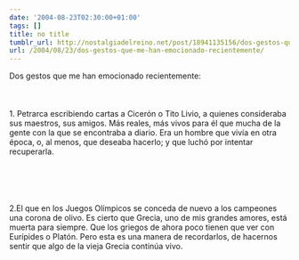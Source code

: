 ```yaml
---
date: '2004-08-23T02:30:00+01:00'
tags: []
title: no title
tumblr_url: http://nostalgiadelreino.net/post/18941135156/dos-gestos-que-me-han-emocionado-recientemente
url: /2004/08/23/dos-gestos-que-me-han-emocionado-recientemente/
---
```


<p>Dos gestos que me han emocionado recientemente:<br/><br/><br/><br/>1. Petrarca escribiendo cartas a Cicerón o Tito Livio, a quienes consideraba sus maestros, sus amigos. Más reales, más vivos para él que mucha de la gente con la que se encontraba a diario. Era un hombre que vivía en otra época, o, al menos, que deseaba hacerlo; y que luchó por intentar recuperarla.<br/><br/><br/><br/><br/><br/>2.El que en los Juegos Olímpicos se conceda de nuevo a los campeones una corona de olivo. Es cierto que Grecia, uno de mis grandes amores, está muerta para siempre. Que los griegos de ahora poco tienen que ver con Eurípides o Platón. Pero esta es una manera de recordarlos, de hacernos sentir que algo de la vieja Grecia continúa vivo.<br/><br/><br/><br/><br/><br/></p><div class="blogger-post-footer"><img width="1" height="1" src="https://blogger.googleusercontent.com/tracker/1180118427259117074-2167656950816140576?l=nostalgiadelreino.blogspot.com" alt=""/></div>